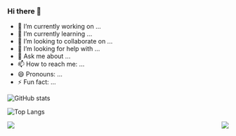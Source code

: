 ### Hi there 👋

- 🔭 I’m currently working on ...
- 🌱 I’m currently learning ...
- 👯 I’m looking to collaborate on ...
- 🤔 I’m looking for help with ...
- 💬 Ask me about ...
- 📫 How to reach me: ...
- 😄 Pronouns: ...
- ⚡ Fun fact: ...

![GitHub stats](https://github-readme.rumosky.com/api?username=rumosky&include_all_commits=true&count_private=true&show_icons=true&theme=dracula&locale=cn)

![Top Langs](https://github-readme.rumosky.com/api/top-langs/?username=rumosky&layout=compact&theme=dracula&locale=cn)

<a href="https://github.com/anuraghazra/github-readme-stats">
  <img align="left" src="https://github-readme.rumosky.com/api?username=rumosky&include_all_commits=true&count_private=true&show_icons=true&theme=dracula&locale=cn" />
</a>
<a href="https://github.com/anuraghazra/convoychat">
  <img align="right" src="https://github-readme.rumosky.com/api/top-langs/?username=rumosky&layout=compact&theme=dracula&locale=cn" />
</a>
